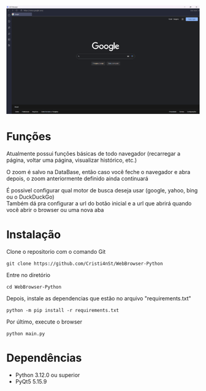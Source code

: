 ![browse-screenshot](https://github.com/Cristi4nSt/WebBrowser-Python/blob/main/assets/browser/browserImage.png?raw=true)

# Funções
Atualmente possui funções básicas de todo navegador (recarregar a página, voltar uma página, visualizar histórico, etc.)

O zoom é salvo na DataBase, então caso você feche o navegador e abra depois, o zoom anteriormente definido ainda continuará

É possivel configurar qual motor de busca deseja usar (google, yahoo, bing ou o DuckDuckGo)
<br>
Também dá pra configurar a url do botão inicial e a url que abrirá quando você abrir o browser ou uma nova aba

# Instalação
Clone o repositorio com o comando Git
```
git clone https://github.com/Cristi4nSt/WebBrowser-Python
```

Entre no diretório
```
cd WebBrowser-Python
```

Depois, instale as dependencias que estão no arquivo "requirements.txt"
```
python -m pip install -r requirements.txt
```

Por último, execute o browser
```
python main.py
```

# Dependências
- Python 3.12.0 ou superior
- PyQt5 5.15.9
